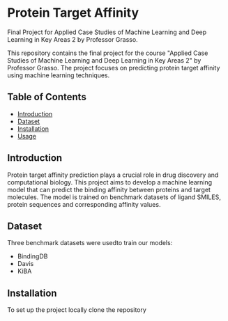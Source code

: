 # Protein Target Affinity

Final Project for Applied Case Studies of Machine Learning and Deep Learning in Key Areas 2 by Professor Grasso.

This repository contains the final project for the course "Applied Case Studies of Machine Learning and Deep Learning in Key Areas 2" by Professor Grasso. The project focuses on predicting protein target affinity using machine learning techniques.


## Table of Contents
- [Introduction](#introduction)
- [Dataset](#dataset)
- [Installation](#installation)
- [Usage](#usage)

## Introduction

Protein target affinity prediction plays a crucial role in drug discovery and computational biology. This project aims to develop a machine learning model 
that can predict the binding affinity between proteins and target molecules. 
The model is trained on benchmark datasets of ligand SMILES, protein sequences and corresponding affinity values.

## Dataset
Three benchmark datasets were usedto train our models:

- BindingDB
- Davis
- KiBA


## Installation

To set up the project locally clone the repository

